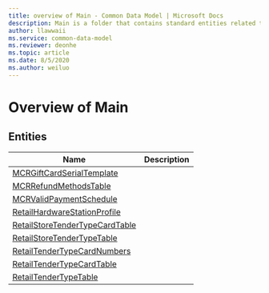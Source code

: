 ```yaml
---
title: overview of Main - Common Data Model | Microsoft Docs
description: Main is a folder that contains standard entities related to the Common Data Model.
author: llawwaii
ms.service: common-data-model
ms.reviewer: deonhe
ms.topic: article
ms.date: 8/5/2020
ms.author: weiluo
---
```


# Overview of Main


## Entities

|Name|Description|
|---|---|
|[MCRGiftCardSerialTemplate](MCRGiftCardSerialTemplate.md)||
|[MCRRefundMethodsTable](MCRRefundMethodsTable.md)||
|[MCRValidPaymentSchedule](MCRValidPaymentSchedule.md)||
|[RetailHardwareStationProfile](RetailHardwareStationProfile.md)||
|[RetailStoreTenderTypeCardTable](RetailStoreTenderTypeCardTable.md)||
|[RetailStoreTenderTypeTable](RetailStoreTenderTypeTable.md)||
|[RetailTenderTypeCardNumbers](RetailTenderTypeCardNumbers.md)||
|[RetailTenderTypeCardTable](RetailTenderTypeCardTable.md)||
|[RetailTenderTypeTable](RetailTenderTypeTable.md)||
